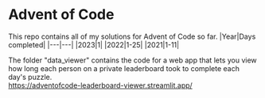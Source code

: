 # Advent of Code
This repo contains all of my solutions for Advent of Code so far.
|Year|Days completed|
|---|---|
|2023|1|
|2022|1-25|
|2021|1-11|

The folder "data_viewer" contains the code for a web app that lets you view how long each person on a private leaderboard took to complete each day's puzzle.\
https://adventofcode-leaderboard-viewer.streamlit.app/
